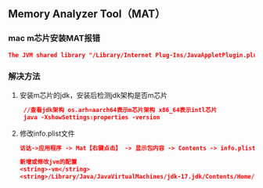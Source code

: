 ## Memory Analyzer Tool（MAT）

### mac m芯片安装MAT报错

```json
The JVM shared library "/Library/Internet Plug-Ins/JavaAppletPlugin.plugin/Contents/Home/bin/../lib/server/libjvm.dylib" does not contain the JNI_CreateJavaVM symbol
```

### 解决方法

1. 安装m芯片的jdk，安装后检测jdk架构是否m芯片

   ```json
    //查看jdk架构 os.arh=aarch64表示m芯片架构 x86_64表示intl芯片
    java -XshowSettings:properties -version
   
   ```

   

2. 修改info.plist文件

   ```json
   访达->应用程序 -> Mat【右键点击】 -> 显示包内容 -> Contents -> info.plist【打开】
   
   新增或修改jvm的配置
   <string>-vm</string>
   <string>/Library/Java/JavaVirtualMachines/jdk-17.jdk/Contents/Home/bin/java</string>
   
   ```

   

